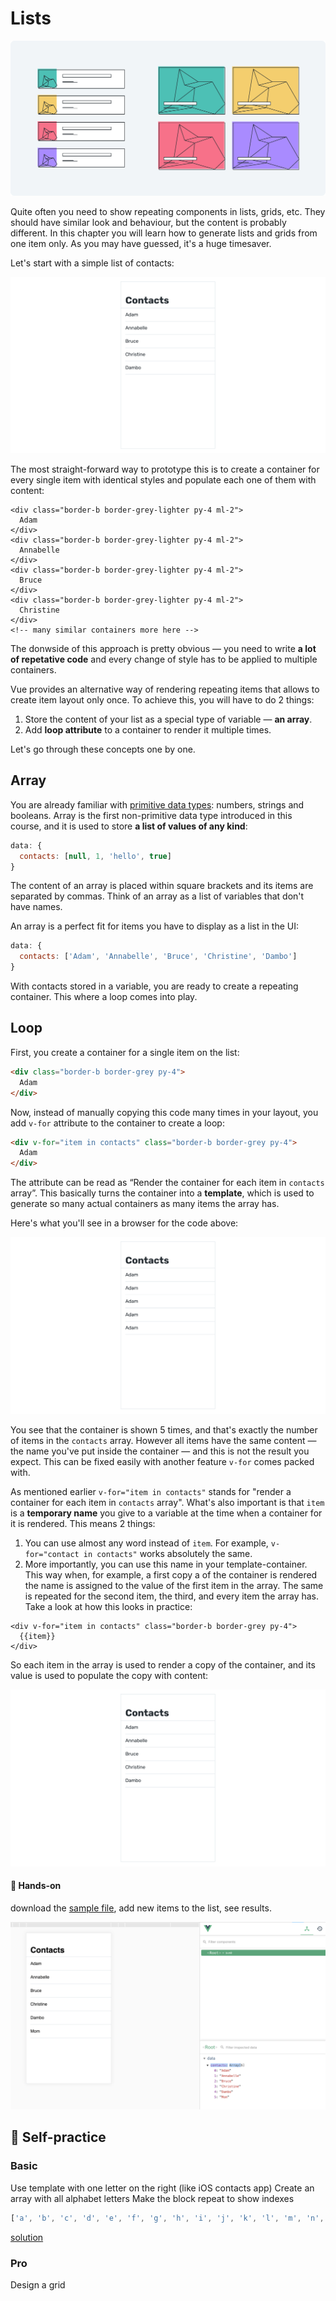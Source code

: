 # Lists

![hey](./media/lists-diagram-1.png)
<!-- todo: a nice illustration with a list and a grid / maybe real-world examples, but probably no -->

Quite often you need to show repeating components in lists, grids, etc. They should have similar look and behaviour, but the content is probably different. In this chapter you will learn how to generate lists and grids from one item only. As you may have guessed, it's a huge timesaver. 

Let's start with a simple list of contacts:

![hey](./media/lists-wireframes-1.png)

The most straight-forward way to prototype this is to create a container for every single item with identical styles and populate each one of them with content:

```vue
<div class="border-b border-grey-lighter py-4 ml-2">
  Adam
</div>
<div class="border-b border-grey-lighter py-4 ml-2">
  Annabelle
</div>
<div class="border-b border-grey-lighter py-4 ml-2">
  Bruce
</div>
<div class="border-b border-grey-lighter py-4 ml-2">
  Christine
</div>
<!-- many similar containers more here -->
```

The donwside of this approach is pretty obvious — you need to write **a lot of repetative code** and every change of style has to be applied to multiple containers.

Vue provides an alternative way of rendering repeating items that allows to create item layout only once. To achieve this, you will have to do 2 things:

1. Store the content of your list as a special type of variable — **an array**.
2. Add **loop attribute** to a container to render it multiple times.

Let's go through these concepts one by one.

## Array

You are already familiar with [primitive data types](./../Data/variables.md#variables): numbers, strings and booleans. Array is the first non-primitive data type introduced in this course, and it is used to store **a list of values of any kind**:

```js
data: {
  contacts: [null, 1, 'hello', true]
}
```

The content of an array is placed within square brackets and its items are separated by commas. Think of an array as a list of variables that don't have names.
<!-- todo: maybe say: Kinda, but will get to that in the next lesson. -->

An array is a perfect fit for items you have to display as a list in the UI:

```js
data: {
  contacts: ['Adam', 'Annabelle', 'Bruce', 'Christine', 'Dambo']
}
```

With contacts stored in a variable, you are ready to create a repeating container. This where a loop comes into play.


## Loop

First, you create a container for a single item on the list:

```html
<div class="border-b border-grey py-4">
  Adam
</div>
```

Now, instead of manually copying this code many times in your layout, you add `v-for` attribute to the container to create a loop:

```html
<div v-for="item in contacts" class="border-b border-grey py-4">
  Adam
</div>
```

The attribute can be read as “Render the container for each item in `contacts` array”. This basically turns the container into a **template**, which is used to generate so many actual containers as many items the array has.

Here's what you'll see in a browser for the code above: 

![hey](./media/lists-wireframes-2.png)

You see that the container is shown 5 times, and that's exactly the number of items in the `contacts` array. However all items have the same content — the name you've put inside the container — and this is not the result you expect. This can be fixed easily with another feature `v-for` comes packed with.

As mentioned earlier `v-for="item in contacts"` stands for "render a container for each item in `contacts` array". What's also important is that `item` is a **temporary name** you give to a variable at the time when a container for it is rendered. This means 2 things:
1. You can use almost any word instead of `item`. For example, `v-for="contact in contacts"` works absolutely the same.
2. More importantly, you can use this name in your template-container. This way when, for example, a first copy a of the container is rendered the name is assigned to the value of the first item in the array. The same is repeated for the second item, the third, and every item the array has. Take a look at how this looks in practice:

```vue
<div v-for="item in contacts" class="border-b border-grey py-4">
  {{item}}
</div>
```

So each item in the array is used to render a copy of the container, and its value is used to populate the copy with content:

![hey](./media/lists-wireframes-1.png)

<!-- todo: continue from here -->


<!-- `v-for` creates a loop, and 3 amazing things happen when you add it:
- You reference `contacts` array so the loop renders a copy of the container for every item in the array.
- You define a temporary name `contact` for a variable in the array. As mentioned above, a copy is created for every variable in the array, and the name gives you access to the variable when its copy is being rendered.
- You use the temporary name inside a container to render the value of the variable that was used to create the  -->

<!-- The attribute can be read as “Repeat the container for each value in `contacts` array. For each repetition allow me to access the value by the name of `contact`”. `contact` is a temporary name you give to an item in an array when it's being rendered. -->

<!-- todo: maybe an animation of how rendering works (see notepad) -->

#### 👐 Hands-on

download the [sample file](./../../../course-files/interaction-basics/lists-contacts-1.html.zip), add new items to the list, see results.

![hey](./media/tobegif1.png)

## 👶 Self-practice

### Basic

Use template with one letter on the right (like iOS contacts app)
Create an array with all alphabet letters <!--todo: maybe suggest a good way to do this-->
Make the block repeat to show indexes

<!-- ![hey](./media/lists-wireframes-2.png) -->

```js
['a', 'b', 'c', 'd', 'e', 'f', 'g', 'h', 'i', 'j', 'k', 'l', 'm', 'n', 'o', 'p', 'q', 'r', 's', 't', 'u', 'v', 'w', 'x', 'y', 'z']
```

[solution](./../../../course-files/interaction-basics/lists-contacts-2.html.zip)


### Pro

Design a grid